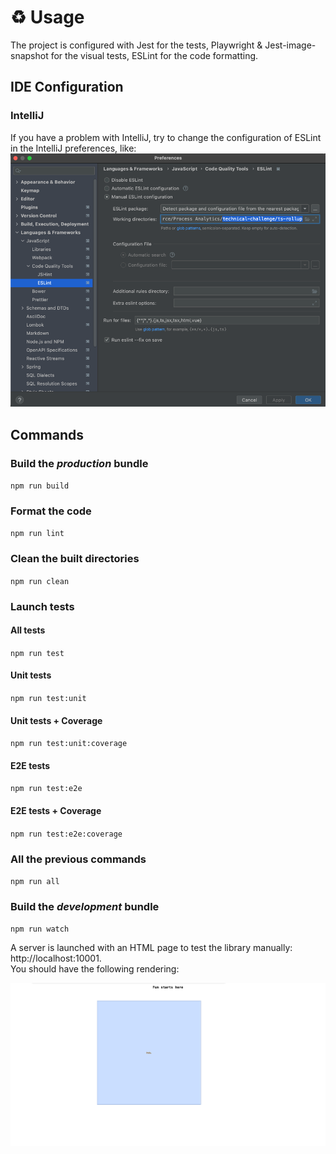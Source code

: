 # ♻️ Usage

The project is configured with Jest for the tests, Playwright & Jest-image-snapshot for the visual tests, ESLint for the code formatting.

## IDE Configuration

### IntelliJ
If you have a problem with IntelliJ, try to change the configuration of ESLint in the IntelliJ preferences, like:
![eslint-config.png](../../images/ts-rollup-eslint-config.png)

## Commands
### Build the _production_ bundle
`npm run build`

### Format the code
`npm run lint`

### Clean the built directories
`npm run clean`

### Launch tests
#### All tests
`npm run test`

#### Unit tests
`npm run test:unit`

#### Unit tests + Coverage
`npm run test:unit:coverage`

#### E2E tests
`npm run test:e2e`

#### E2E tests + Coverage
`npm run test:e2e:coverage`

### All the previous commands
`npm run all`

### Build the _development_ bundle
`npm run watch`

A server is launched with an HTML page to test the library manually: http://localhost:10001. \
You should have the following rendering:
<p align="center">
    <img title="Grid" src="../../images/start_library_rendering.png">
</p>